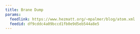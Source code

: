```yaml
---
title: Brane Dump
params:
  feedlink: https://www.hezmatt.org/~mpalmer/blog/atom.xml
  feedid: df9cddc4a09bccd1fb0e9d5eb544a8e5
---
```

